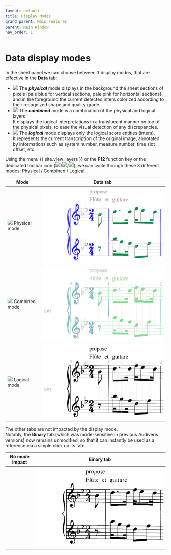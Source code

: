 ```yaml
---
layout: default
title: Display Modes
grand_parent: Main Features
parent: Main Window
nav_order: 1
---
```

# Data display modes

In the sheet panel we can choose between 3 display modes, that are effective in the **Data** tab:

* ![](../assets/images/ModePhysical.png) The **_physical_** mode displays in the background the sheet
sections of pixels (pale blue for vertical sections, pale pink for horizontal sections)
and in the foreground the current detected inters colorized according to their recognized shape
and quality grade.
* ![](../assets/images/ModeCombined.png) The **_combined_** mode is a combination of the physical
  and logical layers.  
It displays the logical interpretations in a translucent manner on top of the physical pixels,
to ease the visual detection of any discrepancies.
* ![](../assets/images/ModeLogical.png) The **_logical_** mode displays only the logical
  score entities (inters).  
  It represents the current transcription of the original image, annotated by informations such as
  system number, measure number, time slot offset, etc.

Using the menu {{ site.view_layers }} or the **F12** function key or the dedicated toolbar icon
(![](../assets/images/ModePhysical.png)/![](../assets/images/ModeCombined.png)/![](../assets/images/ModeLogical.png)),
we can cycle through these 3 different modes: Physical / Combined / Logical.

| Mode           | Data tab |
| ---            | --- |
| ![](../assets/images/ModePhysical.png) Physical mode | ![](../assets/images/physical2.png) |
| ![](../assets/images/ModeCombined.png) Combined mode | ![](../assets/images/combined2.png) |
| ![](../assets/images/ModeLogical.png) Logical mode   | ![](../assets/images/logical2.png)  |

The other tabs are not impacted by the display mode.  
Notably, the **Binary** tab (which was mode-sensitive in previous Audiveris versions)
now remains unmodified,
so that it can instantly be used as a reference via a simple click on its tab:

| No mode impact     | Binary tab |
| ---                | --- |
|  | ![](../assets/images/physical1.png) |
